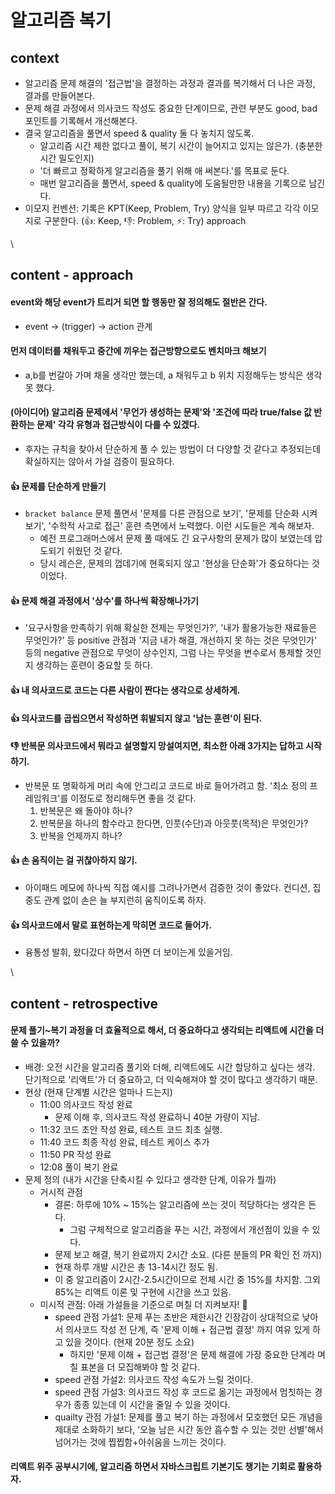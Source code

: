 # 알고리즘 복기

## context

* 알고리즘 문제 해결의 '접근법'을 결정하는 과정과 결과를 복기해서 더 나은 과정, 결과를 만들어본다.
* 문제 해결 과정에서 의사코드 작성도 중요한 단계이므로, 관련 부분도 good, bad 포인트를 기록해서 개선해본다.
* 결국 알고리즘을 풀면서 speed & quality 둘 다 놓치지 않도록.
  * 알고리즘 시간 제한 없다고 풀이, 복기 시간이 늘어지고 있지는 않은가. (충분한 시간 밀도인지)
  * '더 빠르고 정확하게 알고리즘을 풀기 위해 애 써본다.'를 목표로 둔다.
  * 매번 알고리즘을 풀면서, speed & quality에 도움될만한 내용을 기록으로 남긴다.
* 이모지 컨벤션: 기록은 KPT(Keep, Problem, Try) 양식을 일부 따르고 각각 이모지로 구분한다. (👍: Keep, 👎: Problem, ⚡: Try) approach

\


## content - approach

#### event와 해당 event가 트리거 되면 할 행동만 잘 정의해도 절반은 간다.

* event -> (trigger) -> action 관계

#### 먼저 데이터를 채워두고 중간에 끼우는 접근방향으로도 벤치마크 해보기

* a,b를 번갈아 가며 채울 생각만 했는데, a 채워두고 b 위치 지정해두는 방식은 생각 못 했다.

#### (아이디어) 알고리즘 문제에서 '무언가 생성하는 문제'와 '조건에 따라 true/false 값 반환하는 문제' 각각 유형과 접근방식이 다를 수 있겠다.

* 후자는 규칙을 찾아서 단순하게 풀 수 있는 방법이 더 다양할 것 같다고 추정되는데 확실하지는 않아서 가설 검증이 필요하다.

#### 👍 문제를 단순하게 만들기

* `bracket balance` 문제 풀면서 '문제를 다른 관점으로 보기', '문제를 단순화 시켜보기', '수학적 사고로 접근' 훈련 측면에서 노력했다. 이런 시도들은 계속 해보자.
  * 예전 프로그래머스에서 문제 풀 때에도 긴 요구사항의 문제가 많이 보였는데 압도되기 쉬웠던 것 같다.
  * 당시 레슨은, 문제의 껍데기에 현혹되지 않고 '현상을 단순화'가 중요하다는 것이었다.

#### 👍 문제 해결 과정에서 '상수'를 하나씩 확장해나가기

* '요구사항을 만족하기 위해 확실한 전제는 무엇인가?', '내가 활용가능한 재료들은 무엇인가?' 등 positive 관점과 '지금 내가 해결, 개선하지 못 하는 것은 무엇인가' 등의 negative 관점으로 무엇이 상수인지, 그럼 나는 무엇을 변수로서 통제할 것인지 생각하는 훈련이 중요할 듯 하다.

#### 👍 내 의사코드로 코드는 다른 사람이 짠다는 생각으로 상세하게.

#### 👍 의사코드를 곱씹으면서 작성하면 휘발되지 않고 '남는 훈련'이 된다.

#### 👎 반복문 의사코드에서 뭐라고 설명할지 망설여지면, 최소한 아래 3가지는 답하고 시작하기.

* 반복문 또 명확하게 머리 속에 안그리고 코드로 바로 들어가려고 함. '최소 정의 프레임워크'를 이정도로 정리해두면 좋을 것 같다.
  1. 반복문은 왜 돌아야 하나?
  2. 반복문을 하나의 함수라고 한다면, 인풋(수단)과 아웃풋(목적)은 무엇인가?
  3. 반복을 언제까지 하나?

#### 👍 손 움직이는 걸 귀찮아하지 않기.

* 아이패드 메모에 하나씩 직접 예시를 그려나가면서 검증한 것이 좋았다. 컨디션, 집중도 관계 없이 손은 늘 부지런히 움직이도록 하자.

#### 👍 의사코드에서 말로 표현하는게 막히면 코드로 들어가.

* 융통성 발휘, 왔다갔다 하면서 하면 더 보이는게 있을거임.

\


## content - retrospective

#### 문제 풀기\~복기 과정을 더 효율적으로 해서, 더 중요하다고 생각되는 리액트에 시간을 더 쓸 수 있을까?

* 배경: 오전 시간을 알고리즘 풀기와 더해, 리액트에도 시간 할당하고 싶다는 생각. 단기적으로 '리액트'가 더 중요하고, 더 익숙해져야 할 것이 많다고 생각하기 때문.
* 현상 (현재 단계별 시간은 얼마나 드는지)
  * 11:00 의사코드 작성 완료
    * 문제 이해 후, 의사코드 작성 완료하니 40분 가량이 지남.
  * 11:32 코드 초안 작성 완료, 테스트 코드 최초 실행.
  * 11:40 코드 최종 작성 완료, 테스트 케이스 추가
  * 11:50 PR 작성 완료
  * 12:08 풀이 복기 완료
* 문제 정의 (내가 시간을 단축시킬 수 있다고 생각한 단계, 이유가 뭘까)
  * 거시적 관점
    * 결론: 하루에 10% \~ 15%는 알고리즘에 쓰는 것이 적당하다는 생각은 든다.
      * 그럼 구체적으로 알고리즘을 푸는 시간, 과정에서 개선점이 있을 수 있다.
    * 문제 보고 해결, 복기 완료까지 2시간 소요. (다른 분들의 PR 확인 전 까지)
    * 현재 하루 개발 시간은 총 13-14시간 정도 됨.
    * 이 중 알고리즘이 2시간-2.5시간이므로 전체 시간 중 15%를 차지함. 그외 85%는 리액트 이론 및 구현에 시간을 쓰고 있음.
  * 미시적 관점: 아래 가설들을 기준으로 며칠 더 지켜보자! 👀
    * speed 관점 가설1: 문제 푸는 초반은 제한시간 긴장감이 상대적으로 낮아서 의사코드 작성 전 단계, 즉 '문제 이해 + 접근법 결정' 까지 여유 있게 하고 있을 것이다. (현재 20분 정도 소요)
      * 하지만 '문제 이해 + 접근법 결정'은 문제 해결에 가장 중요한 단계라 며칠 표본을 더 모집해봐야 할 것 같다.
    * speed 관점 가설2: 의사코드 작성 속도가 느릴 것이다.
    * speed 관점 가설3: 의사코드 작성 후 코드로 옮기는 과정에서 멈칫하는 경우가 종종 있는데 이 시간을 줄일 수 있을 것이다.
    * quailty 관점 가설1: 문제를 풀고 복기 하는 과정에서 모호했던 모든 개념을 제대로 소화하기 보다, '오늘 남은 시간 동안 흡수할 수 있는 것만 선별'해서 넘어가는 것에 찝찝함+아쉬움을 느끼는 것이다.

#### 리액트 위주 공부시기에, 알고리즘 하면서 자바스크립트 기본기도 챙기는 기회로 활용하자.
